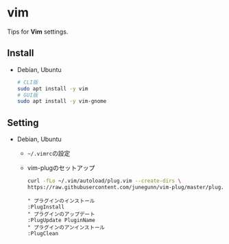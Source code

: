 # vim

Tips for **Vim** settings.

## Install

- Debian, Ubuntu

  ```sh
  # CLI版
  sudo apt install -y vim
  # GUI版
  sudo apt install -y vim-gnome
  ```

## Setting

- Debian, Ubuntu
  - `~/.vimrc`の設定
  - vim-plugのセットアップ

    ```sh
    curl -fLo ~/.vim/autoload/plug.vim --create-dirs \
    https://raw.githubusercontent.com/junegunn/vim-plug/master/plug.vim
    ```

    ```vim
    " プラグインのインストール
    :PlugInstall
    " プラグインのアップデート
    :PlugUpdate PluginName
    " プラグインのアンインストール
    :PlugClean
    ```
